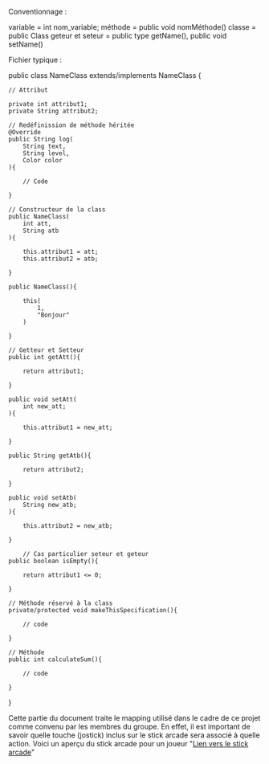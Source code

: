 Conventionnage :

variable = int nom_variable;
méthode = public void nomMéthode()
classe = public Class
geteur et seteur = public type getName(), public void setName()

Fichier typique :

public class NameClass extends/implements NameClass {

    // Attribut

    private int attribut1;
    private String attribut2;

    // Redéfinission de méthode héritée
    @Override
    public String log(
        String text, 
        String level, 
        Color color
    ){

        // Code

    }

    // Constructeur de la class
    public NameClass(
        int att, 
        String atb
    ){

        this.attribut1 = att;
        this.attribut2 = atb;

    }

    public NameClass(){

        this(
            1,
            "Bonjour"
        )

    }

    // Getteur et Setteur
    public int getAtt(){

        return attribut1;

    }

    public void setAtt(
        int new_att;
    ){

        this.attribut1 = new_att;

    }

    public String getAtb(){

        return attribut2;

    }

    public void setAtb(
        String new_atb;
    ){

        this.attribut2 = new_atb;

    }

        // Cas particulier seteur et geteur
    public boolean isEmpty(){

        return attribut1 <= 0;

    }

    // Méthode réservé à la class
    private/protected void makeThisSpecification(){

        // code

    }

    // Méthode
    public int calculateSum(){

        // code

    }

}


Cette partie du document traite le mapping utilisé dans le cadre de ce projet comme convenu par les membres du groupe. En effet, il est important 
de savoir quelle touche (jostick) inclus sur le stick arcade sera associé à quelle action. Voici un aperçu du stick arcade pour un joueur "[Lien vers le stick arcade](https://drive.google.com/file/d/1jAYOLWE7LX0QYwKgoFY2URomPZSdYKxE/view?usp=sharing)"
